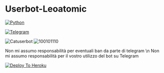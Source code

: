 # Userbot-Leoatomic

[![Python](https://img.shields.io/badge/Made%20in-python-red.svg)](https://www.python.org/)

[![Telegram](https://img.shields.io/badge/Telegram-%20@Leoatomic-black.svg)](https://t.me/Leoatomic)

![Catuserbot](https://img.shields.io/badge/Crediti:-%20Catuserbot-cyan.svg)
![100101110](https://img.shields.io/badge/Crediti:-%20100101110-red.svg)

Non mi assumo responsabilità per eventuali ban da parte di telegram \n
Non mi assumo responsabilità per il vostro utilizzo del bot su Telegram

[![Deploy To Heroku](https://www.herokucdn.com/deploy/button.svg)](https://dashboard.heroku.com/new?button-url=https%3A%2F%2Fgithub.com%2Fleoatomic%2Fubotpack&template=https%3A%2F%2Fgithub.com%2Fleoatomic%2Fubotpack)

